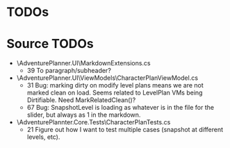 ﻿TODOs
=====

Source TODOs
============

* \AdventurePlanner.UI\MarkdownExtensions.cs
    * 39 To paragraph/subheader?
* \AdventurePlanner.UI\ViewModels\CharacterPlanViewModel.cs
    * 31 Bug: marking dirty on modify level plans means we are not marked clean on load. Seems related to LevelPlan VMs being Dirtifiable. Need MarkRelatedClean()?
    * 67 Bug: SnapshotLevel is loading as whatever is in the file for the slider, but always as 1 in the markdown.
* \AdventurePlannter.Core.Tests\CharacterPlanTests.cs
    * 21 Figure out how I want to test multiple cases (snapshot at different levels, etc).
